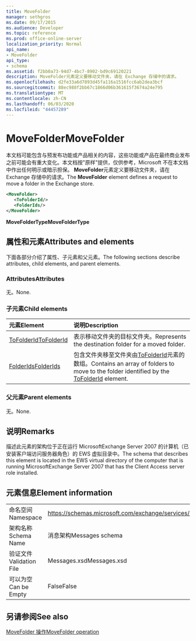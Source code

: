 ```yaml
---
title: MoveFolder
manager: sethgros
ms.date: 09/17/2015
ms.audience: Developer
ms.topic: reference
ms.prod: office-online-server
localization_priority: Normal
api_name:
- MoveFolder
api_type:
- schema
ms.assetid: f2bb0a73-94d7-4bc7-8902-bd9c69120221
description: MoveFolder元素定义要移动文件夹，请在 Exchange 存储中的请求。
ms.openlocfilehash: d2fe33a6d7893d45fa116a1516fcc6ab2dea3bcf
ms.sourcegitcommit: 88ec988f2bb67c1866d06b361615f3674a24e795
ms.translationtype: MT
ms.contentlocale: zh-CN
ms.lasthandoff: 06/03/2020
ms.locfileid: "44457289"
---
```

# <a name="movefolder"></a><span data-ttu-id="e8faf-103">MoveFolder</span><span class="sxs-lookup"><span data-stu-id="e8faf-103">MoveFolder</span></span>

<span data-ttu-id="e8faf-104">本文档可能包含与预发布功能或产品相关的内容，这些功能或产品在最终商业发布之前可能会有重大变化。本文档按"原样"提供，仅供参考，Microsoft 不在本文档中作出任何明示或暗示担保。 **MoveFolder**元素定义要移动文件夹，请在 Exchange 存储中的请求。</span><span class="sxs-lookup"><span data-stu-id="e8faf-104">The **MoveFolder** element defines a request to move a folder in the Exchange store.</span></span> 
  
```xml
<MoveFolder>
   <ToFolderId/>
   <FolderIds/>
</MoveFolder>
```

 <span data-ttu-id="e8faf-105">**MoveFolderType**</span><span class="sxs-lookup"><span data-stu-id="e8faf-105">**MoveFolderType**</span></span>
## <a name="attributes-and-elements"></a><span data-ttu-id="e8faf-106">属性和元素</span><span class="sxs-lookup"><span data-stu-id="e8faf-106">Attributes and elements</span></span>

<span data-ttu-id="e8faf-107">下面各部分介绍了属性、子元素和父元素。</span><span class="sxs-lookup"><span data-stu-id="e8faf-107">The following sections describe attributes, child elements, and parent elements.</span></span>
  
### <a name="attributes"></a><span data-ttu-id="e8faf-108">Attributes</span><span class="sxs-lookup"><span data-stu-id="e8faf-108">Attributes</span></span>

<span data-ttu-id="e8faf-109">无。</span><span class="sxs-lookup"><span data-stu-id="e8faf-109">None.</span></span>
  
### <a name="child-elements"></a><span data-ttu-id="e8faf-110">子元素</span><span class="sxs-lookup"><span data-stu-id="e8faf-110">Child elements</span></span>

|<span data-ttu-id="e8faf-111">**元素**</span><span class="sxs-lookup"><span data-stu-id="e8faf-111">**Element**</span></span>|<span data-ttu-id="e8faf-112">**说明**</span><span class="sxs-lookup"><span data-stu-id="e8faf-112">**Description**</span></span>|
|:-----|:-----|
|[<span data-ttu-id="e8faf-113">ToFolderId</span><span class="sxs-lookup"><span data-stu-id="e8faf-113">ToFolderId</span></span>](tofolderid.md) <br/> |<span data-ttu-id="e8faf-114">表示移动文件夹的目标文件夹。</span><span class="sxs-lookup"><span data-stu-id="e8faf-114">Represents the destination folder for a moved folder.</span></span>  <br/> |
|[<span data-ttu-id="e8faf-115">FolderIds</span><span class="sxs-lookup"><span data-stu-id="e8faf-115">FolderIds</span></span>](folderids.md) <br/> |<span data-ttu-id="e8faf-116">包含文件夹移至文件夹由[ToFolderId](tofolderid.md)元素的数组。</span><span class="sxs-lookup"><span data-stu-id="e8faf-116">Contains an array of folders to move to the folder identified by the [ToFolderId](tofolderid.md) element.</span></span>  <br/> |
   
### <a name="parent-elements"></a><span data-ttu-id="e8faf-117">父元素</span><span class="sxs-lookup"><span data-stu-id="e8faf-117">Parent elements</span></span>

<span data-ttu-id="e8faf-118">无。</span><span class="sxs-lookup"><span data-stu-id="e8faf-118">None.</span></span>
  
## <a name="remarks"></a><span data-ttu-id="e8faf-119">说明</span><span class="sxs-lookup"><span data-stu-id="e8faf-119">Remarks</span></span>

<span data-ttu-id="e8faf-120">描述此元素的架构位于正在运行 MicrosoftExchange Server 2007 的计算机（已安装客户端访问服务器角色）的 EWS 虚拟目录中。</span><span class="sxs-lookup"><span data-stu-id="e8faf-120">The schema that describes this element is located in the EWS virtual directory of the computer that is running MicrosoftExchange Server 2007 that has the Client Access server role installed.</span></span>
  
## <a name="element-information"></a><span data-ttu-id="e8faf-121">元素信息</span><span class="sxs-lookup"><span data-stu-id="e8faf-121">Element information</span></span>

|||
|:-----|:-----|
|<span data-ttu-id="e8faf-122">命名空间</span><span class="sxs-lookup"><span data-stu-id="e8faf-122">Namespace</span></span>  <br/> |https://schemas.microsoft.com/exchange/services/2006/messages  <br/> |
|<span data-ttu-id="e8faf-123">架构名称</span><span class="sxs-lookup"><span data-stu-id="e8faf-123">Schema Name</span></span>  <br/> |<span data-ttu-id="e8faf-124">消息架构</span><span class="sxs-lookup"><span data-stu-id="e8faf-124">Messages schema</span></span>  <br/> |
|<span data-ttu-id="e8faf-125">验证文件</span><span class="sxs-lookup"><span data-stu-id="e8faf-125">Validation File</span></span>  <br/> |<span data-ttu-id="e8faf-126">Messages.xsd</span><span class="sxs-lookup"><span data-stu-id="e8faf-126">Messages.xsd</span></span>  <br/> |
|<span data-ttu-id="e8faf-127">可以为空</span><span class="sxs-lookup"><span data-stu-id="e8faf-127">Can be Empty</span></span>  <br/> |<span data-ttu-id="e8faf-128">False</span><span class="sxs-lookup"><span data-stu-id="e8faf-128">False</span></span>  <br/> |
   
## <a name="see-also"></a><span data-ttu-id="e8faf-129">另请参阅</span><span class="sxs-lookup"><span data-stu-id="e8faf-129">See also</span></span>



[<span data-ttu-id="e8faf-130">MoveFolder 操作</span><span class="sxs-lookup"><span data-stu-id="e8faf-130">MoveFolder operation</span></span>](movefolder-operation.md)

